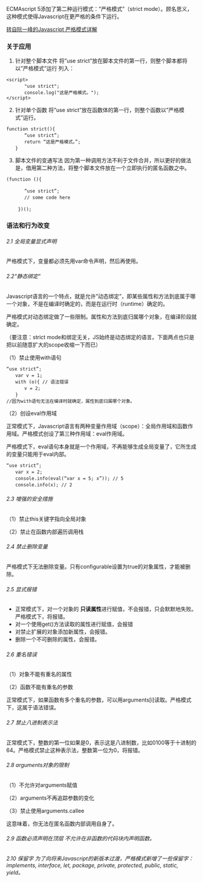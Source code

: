 
ECMAscript 5添加了第二种运行模式：”严格模式”（strict mode）。顾名思义，这种模式使得Javascript在更严格的条件下运行。

<!--more-->

[转自阮一峰的Javascript 严格模式详解](http://www.ruanyifeng.com/blog/2013/01/javascript_strict_mode.html) 
 
### 关于应用

1. 针对整个脚本文件 
将”use strict”放在脚本文件的第一行，则整个脚本都将以”严格模式”运行 
列入：

```
<script>
　　　　"use strict";
　　　　console.log("这是严格模式。");
</script>
```

2. 针对单个函数 
将”use strict”放在函数体的第一行，则整个函数以”严格模式”运行。 

```
function strict(){ 
　　　　“use strict”; 
　　　　return “这是严格模式。”; 
　　}
```

3. 脚本文件的变通写法 
因为第一种调用方法不利于文件合并，所以更好的做法是，借用第二种方法，将整个脚本文件放在一个立即执行的匿名函数之中。 

```
(function (){

　　　　“use strict”; 
　　　　// some code here

　　 })();
```


### 语法和行为改变 
###### 2.1 全局变量显式声明 

严格模式下，变量都必须先用var命令声明，然后再使用。

###### 2.2“静态绑定“ 

Javascript语言的一个特点，就是允许”动态绑定”，即某些属性和方法到底属于哪一个对象，不是在编译时确定的，而是在运行时（runtime）确定的。 

严格模式对动态绑定做了一些限制。属性和方法到底归属哪个对象，在编译阶段就确定。

（要注意：strict mode和绑定无关，JS始终是动态绑定的语言。下面两点也只是把以前随意扩大的scope收缩一下而已） 

（1）禁止使用with语句 

```
“use strict”; 
　　var v = 1; 
　　with (o){ // 语法错误 
　　　　v = 2; 
　　} 
//因为with语句无法在编译时就确定，属性到底归属哪个对象。
```

（2）创设eval作用域 

正常模式下，Javascript语言有两种变量作用域（scope）：全局作用域和函数作用域。严格模式创设了第三种作用域：eval作用域。

严格模式下，eval语句本身就是一个作用域，不再能够生成全局变量了，它所生成的变量只能用于eval内部。 

```
“use strict”; 
　　var x = 2; 
　　console.info(eval(“var x = 5; x”)); // 5 
　　console.info(x); // 2
```


###### 2.3 增强的安全措施 

（1）禁止this关键字指向全局对象 

（2）禁止在函数内部遍历调用栈 

###### 2.4 禁止删除变量 

严格模式下无法删除变量。只有configurable设置为true的对象属性，才能被删除。 

###### 2.5 显式报错 

- 正常模式下，对一个对象的 **只读属性**进行赋值，不会报错，只会默默地失败。严格模式下，将报错。 
- 对一个使用get()方法读取的属性进行赋值，会报错 
- 对禁止扩展的对象添加新属性，会报错。 
- 删除一个不可删除的属性，会报错。

###### 2.6 重名错误 

（1）对象不能有重名的属性 

（2）函数不能有重名的参数 

正常模式下，如果函数有多个重名的参数，可以用arguments[i]读取。严格模式下，这属于语法错误。

###### 2.7 禁止八进制表示法 

正常模式下，整数的第一位如果是0，表示这是八进制数，比如0100等于十进制的64。严格模式禁止这种表示法，整数第一位为0，将报错。 
###### 2.8 arguments对象的限制 

（1）不允许对arguments赋值 

（2）arguments不再追踪参数的变化 

（3）禁止使用arguments.callee

这意味着，你无法在匿名函数内部调用自身了。 

###### 2.9 函数必须声明在顶层 不允许在非函数的代码块内声明函数。 

###### 2.10 保留字 为了向将来Javascript的新版本过渡，严格模式新增了一些保留字：implements, interface, let, package, private, protected, public, static, yield。